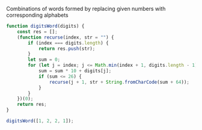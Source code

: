 Combinations of words formed by replacing given numbers with corresponding alphabets
```javascript
function digitsWord(digits) {
    const res = [];
    (function recurse(index, str = "") {
        if (index === digits.length) {
            return res.push(str);
        }
        let sum = 0;
        for (let j = index; j <= Math.min(index + 1, digits.length - 1); j++) {
            sum = sum * 10 + digits[j];
            if (sum <= 26) {
                recurse(j + 1, str + String.fromCharCode(sum + 64));
            }
        }
    })(0);
    return res;
}

digitsWord([1, 2, 2, 1]);
```
